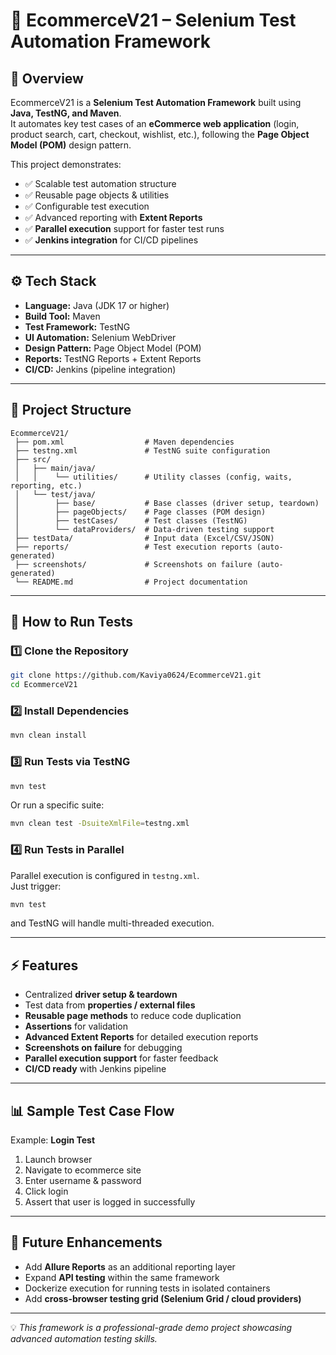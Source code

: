# 🛒 EcommerceV21 – Selenium Test Automation Framework  

## 📌 Overview  
EcommerceV21 is a **Selenium Test Automation Framework** built using **Java, TestNG, and Maven**.  
It automates key test cases of an **eCommerce web application** (login, product search, cart, checkout, wishlist, etc.), following the **Page Object Model (POM)** design pattern.  

This project demonstrates:  
- ✅ Scalable test automation structure  
- ✅ Reusable page objects & utilities  
- ✅ Configurable test execution  
- ✅ Advanced reporting with **Extent Reports**  
- ✅ **Parallel execution** support for faster test runs  
- ✅ **Jenkins integration** for CI/CD pipelines  

---

## ⚙️ Tech Stack  
- **Language:** Java (JDK 17 or higher)  
- **Build Tool:** Maven  
- **Test Framework:** TestNG  
- **UI Automation:** Selenium WebDriver  
- **Design Pattern:** Page Object Model (POM)  
- **Reports:** TestNG Reports + Extent Reports  
- **CI/CD:** Jenkins (pipeline integration)  

---

## 📂 Project Structure  

```
EcommerceV21/
 ├── pom.xml                  # Maven dependencies
 ├── testng.xml               # TestNG suite configuration
 ├── src/
 │   ├── main/java/
 │   │    └── utilities/      # Utility classes (config, waits, reporting, etc.)
 │   └── test/java/
 │        ├── base/           # Base classes (driver setup, teardown)
 │        ├── pageObjects/    # Page classes (POM design)
 │        ├── testCases/      # Test classes (TestNG)
 │        └── dataProviders/  # Data-driven testing support
 ├── testData/                # Input data (Excel/CSV/JSON)
 ├── reports/                 # Test execution reports (auto-generated)
 ├── screenshots/             # Screenshots on failure (auto-generated)
 └── README.md                # Project documentation
```

---

## 🚀 How to Run Tests  

### 1️⃣ Clone the Repository  
```bash
git clone https://github.com/Kaviya0624/EcommerceV21.git
cd EcommerceV21
```

### 2️⃣ Install Dependencies  
```bash
mvn clean install
```

### 3️⃣ Run Tests via TestNG  
```bash
mvn test
```

Or run a specific suite:  
```bash
mvn clean test -DsuiteXmlFile=testng.xml
```

### 4️⃣ Run Tests in Parallel  
Parallel execution is configured in `testng.xml`.  
Just trigger:
```bash
mvn test
```
and TestNG will handle multi-threaded execution.  

---

## ⚡ Features  
- Centralized **driver setup & teardown**  
- Test data from **properties / external files**  
- **Reusable page methods** to reduce code duplication  
- **Assertions** for validation  
- **Advanced Extent Reports** for detailed execution reports  
- **Screenshots on failure** for debugging  
- **Parallel execution support** for faster feedback  
- **CI/CD ready** with Jenkins pipeline  

---

## 📊 Sample Test Case Flow  
Example: **Login Test**  
1. Launch browser  
2. Navigate to ecommerce site  
3. Enter username & password  
4. Click login  
5. Assert that user is logged in successfully  

---

## 🔮 Future Enhancements  
- Add **Allure Reports** as an additional reporting layer  
- Expand **API testing** within the same framework  
- Dockerize execution for running tests in isolated containers  
- Add **cross-browser testing grid (Selenium Grid / cloud providers)**  

---

💡 *This framework is a professional-grade demo project showcasing advanced automation testing skills.*  
